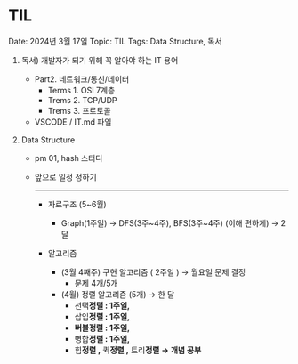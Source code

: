 # TIL

Date: 2024년 3월 17일
Topic: TIL
Tags: Data Structure, 독서

1. 독서) 개발자가 되기 위해 꼭 알아야 하는 IT 용어
    - Part2. 네트워크/통신/데이터
        - Terms 1. OSI 7계층
        - Trems 2. TCP/UDP
        - Trems 3. 프로토콜
    - VSCODE / IT.md 파일
    
2. Data Structure
    - pm 01, hash 스터디
    - 앞으로 일정 정하기
        
        ---
        
        - 자료구조 (5~6월)
            - Graph(1주일) → DFS(3주~4주), BFS(3주~4주) (이해 편하게) → 2달
        
        - 알고리즘
            - (3월 4째주) 구현 알고리즘 ( 2주일 ) → 월요일 문제 결정
                - 문제 4개/5개
            - (4월) 정렬 알고리즘 (5개) → 한 달
                - 선택**정렬 : 1주일,**
                - 삽입**정렬 : 1주일,**
                - **버블정렬 : 1주일,**
                - 병합**정렬 : 1주일,**
                - 힙**정렬 ,** 퀵**정렬 ,** 트리**정렬 → 개념 공부**